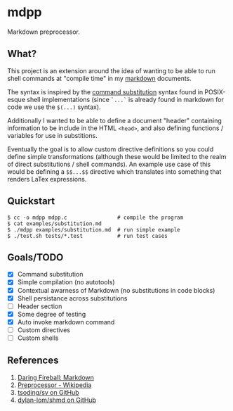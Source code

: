 # mdpp

Markdown preprocessor.

## What?

This project is an extension around the idea of wanting to be able to run shell
commands at "compile time" in my
[markdown](https://daringfireball.net/projects/markdown/) documents.

The syntax is inspired by the
[command substitution](https://www.gnu.org/software/bash/manual/html_node/Command-Substitution.html)
syntax found in POSIX-esque shell implementations (since <code>\`...\`</code>
is already found in markdown for code we use the `$(...)` syntax).

Additionally I wanted to be able to define a document "header" containing
information to be include in the HTML `<head>`, and also defining functions /
variables for use in substitions.

Eventually the goal is to allow custom directive definitions so you could
define simple transformations (although these would be limited to the realm of
direct substitutions / shell commands). An example use case of this would be
defining a `$$...$$` directive which translates into something that renders
LaTex expressions.

## Quickstart

```console
$ cc -o mdpp mdpp.c                # compile the program
$ cat examples/substitution.md
$ ./mdpp examples/substitution.md  # run simple example
$ ./test.sh tests/*.test           # run test cases
```

## Goals/TODO

- [x] Command substitution
- [x] Simple compilation (no autotools)
- [x] Contextual awarness of Markdown (no substitutions in code blocks)
- [x] Shell persistance across substitutions
- [ ] Header section
- [x] Some degree of testing
- [x] Auto invoke markdown command
- [ ] Custom directives
- [ ] Custom shells

## References

1. [Daring Fireball: Markdown](https://daringfireball.net/projects/markdown/)
1. [Preprocessor - Wikipedia](https://en.wikipedia.org/wiki/Preprocessor)
1. [tsoding/sv on GitHub](https://github.com/tsoding/sv)
1. [dylan-lom/shmd on GitHub](https://github.com/dylan-lom/shmd)

